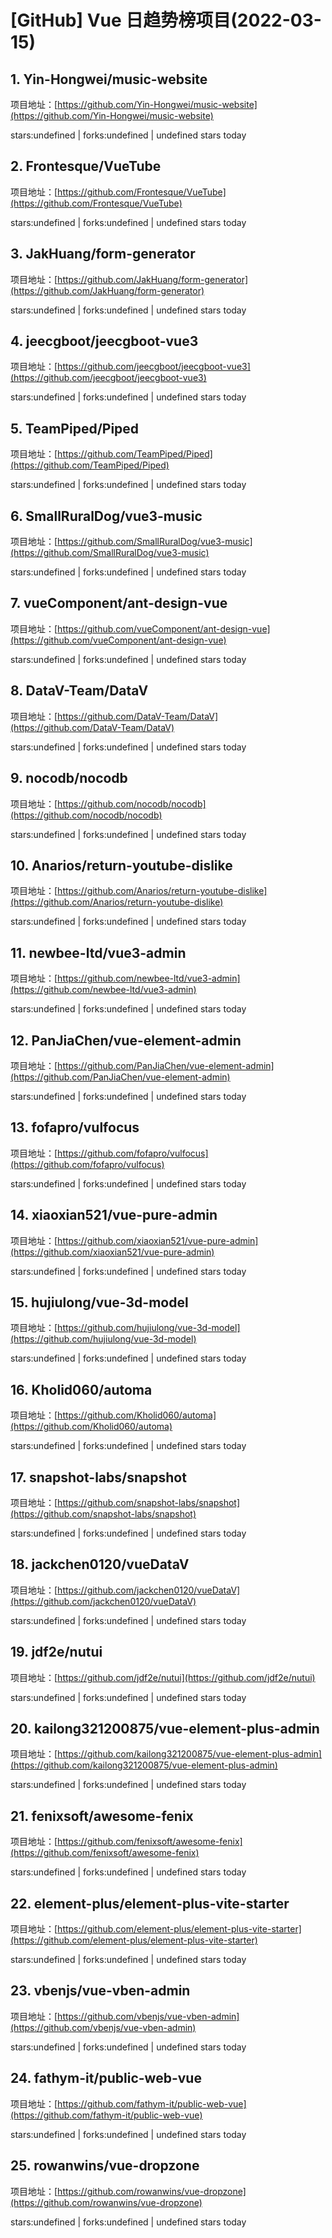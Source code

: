 # [GitHub] Vue 日趋势榜项目(2022-03-15)

## 1. Yin-Hongwei/music-website 

项目地址：[https://github.com/Yin-Hongwei/music-website](https://github.com/Yin-Hongwei/music-website)

stars:undefined | forks:undefined | undefined stars today 



## 2. Frontesque/VueTube 

项目地址：[https://github.com/Frontesque/VueTube](https://github.com/Frontesque/VueTube)

stars:undefined | forks:undefined | undefined stars today 



## 3. JakHuang/form-generator 

项目地址：[https://github.com/JakHuang/form-generator](https://github.com/JakHuang/form-generator)

stars:undefined | forks:undefined | undefined stars today 



## 4. jeecgboot/jeecgboot-vue3 

项目地址：[https://github.com/jeecgboot/jeecgboot-vue3](https://github.com/jeecgboot/jeecgboot-vue3)

stars:undefined | forks:undefined | undefined stars today 



## 5. TeamPiped/Piped 

项目地址：[https://github.com/TeamPiped/Piped](https://github.com/TeamPiped/Piped)

stars:undefined | forks:undefined | undefined stars today 



## 6. SmallRuralDog/vue3-music 

项目地址：[https://github.com/SmallRuralDog/vue3-music](https://github.com/SmallRuralDog/vue3-music)

stars:undefined | forks:undefined | undefined stars today 



## 7. vueComponent/ant-design-vue 

项目地址：[https://github.com/vueComponent/ant-design-vue](https://github.com/vueComponent/ant-design-vue)

stars:undefined | forks:undefined | undefined stars today 



## 8. DataV-Team/DataV 

项目地址：[https://github.com/DataV-Team/DataV](https://github.com/DataV-Team/DataV)

stars:undefined | forks:undefined | undefined stars today 



## 9. nocodb/nocodb 

项目地址：[https://github.com/nocodb/nocodb](https://github.com/nocodb/nocodb)

stars:undefined | forks:undefined | undefined stars today 



## 10. Anarios/return-youtube-dislike 

项目地址：[https://github.com/Anarios/return-youtube-dislike](https://github.com/Anarios/return-youtube-dislike)

stars:undefined | forks:undefined | undefined stars today 



## 11. newbee-ltd/vue3-admin 

项目地址：[https://github.com/newbee-ltd/vue3-admin](https://github.com/newbee-ltd/vue3-admin)

stars:undefined | forks:undefined | undefined stars today 



## 12. PanJiaChen/vue-element-admin 

项目地址：[https://github.com/PanJiaChen/vue-element-admin](https://github.com/PanJiaChen/vue-element-admin)

stars:undefined | forks:undefined | undefined stars today 



## 13. fofapro/vulfocus 

项目地址：[https://github.com/fofapro/vulfocus](https://github.com/fofapro/vulfocus)

stars:undefined | forks:undefined | undefined stars today 



## 14. xiaoxian521/vue-pure-admin 

项目地址：[https://github.com/xiaoxian521/vue-pure-admin](https://github.com/xiaoxian521/vue-pure-admin)

stars:undefined | forks:undefined | undefined stars today 



## 15. hujiulong/vue-3d-model 

项目地址：[https://github.com/hujiulong/vue-3d-model](https://github.com/hujiulong/vue-3d-model)

stars:undefined | forks:undefined | undefined stars today 



## 16. Kholid060/automa 

项目地址：[https://github.com/Kholid060/automa](https://github.com/Kholid060/automa)

stars:undefined | forks:undefined | undefined stars today 



## 17. snapshot-labs/snapshot 

项目地址：[https://github.com/snapshot-labs/snapshot](https://github.com/snapshot-labs/snapshot)

stars:undefined | forks:undefined | undefined stars today 



## 18. jackchen0120/vueDataV 

项目地址：[https://github.com/jackchen0120/vueDataV](https://github.com/jackchen0120/vueDataV)

stars:undefined | forks:undefined | undefined stars today 



## 19. jdf2e/nutui 

项目地址：[https://github.com/jdf2e/nutui](https://github.com/jdf2e/nutui)

stars:undefined | forks:undefined | undefined stars today 



## 20. kailong321200875/vue-element-plus-admin 

项目地址：[https://github.com/kailong321200875/vue-element-plus-admin](https://github.com/kailong321200875/vue-element-plus-admin)

stars:undefined | forks:undefined | undefined stars today 



## 21. fenixsoft/awesome-fenix 

项目地址：[https://github.com/fenixsoft/awesome-fenix](https://github.com/fenixsoft/awesome-fenix)

stars:undefined | forks:undefined | undefined stars today 



## 22. element-plus/element-plus-vite-starter 

项目地址：[https://github.com/element-plus/element-plus-vite-starter](https://github.com/element-plus/element-plus-vite-starter)

stars:undefined | forks:undefined | undefined stars today 



## 23. vbenjs/vue-vben-admin 

项目地址：[https://github.com/vbenjs/vue-vben-admin](https://github.com/vbenjs/vue-vben-admin)

stars:undefined | forks:undefined | undefined stars today 



## 24. fathym-it/public-web-vue 

项目地址：[https://github.com/fathym-it/public-web-vue](https://github.com/fathym-it/public-web-vue)

stars:undefined | forks:undefined | undefined stars today 



## 25. rowanwins/vue-dropzone 

项目地址：[https://github.com/rowanwins/vue-dropzone](https://github.com/rowanwins/vue-dropzone)

stars:undefined | forks:undefined | undefined stars today 



